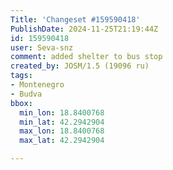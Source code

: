 ```yaml
---
Title: 'Changeset #159590418'
PublishDate: 2024-11-25T21:19:44Z
id: 159590418
user: Seva-snz
comment: added shelter to bus stop
created_by: JOSM/1.5 (19096 ru)
tags:
- Montenegro
- Budva
bbox:
  min_lon: 18.8400768
  min_lat: 42.2942904
  max_lon: 18.8400768
  max_lat: 42.2942904

---
```


